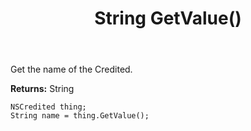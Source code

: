 ﻿---
uid: crmscript_ref_NSCredited_GetValue
title: String GetValue()
intellisense: NSCredited.GetValue
keywords: NSCredited, GetValue
so.topic: reference
---

Get the name of the Credited.

**Returns:** String

```crmscript
NSCredited thing;
String name = thing.GetValue();
```

